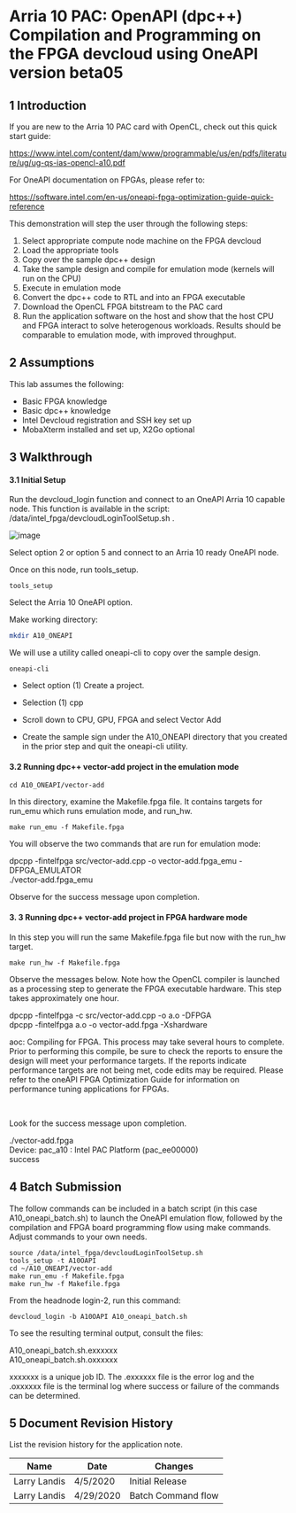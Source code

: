 

# Arria 10 PAC: OpenAPI (dpc++) Compilation and Programming on the FPGA devcloud using OneAPI version beta05

 

## 1       Introduction

If you are new to the Arria 10 PAC card with OpenCL, check out this quick start guide:

https://www.intel.com/content/dam/www/programmable/us/en/pdfs/literature/ug/ug-qs-ias-opencl-a10.pdf

For OneAPI documentation on FPGAs, please refer to:

https://software.intel.com/en-us/oneapi-fpga-optimization-guide-quick-reference

This demonstration will step the user through the following steps:

1. Select appropriate compute node machine on the FPGA devcloud
2. Load the appropriate tools
3. Copy over the sample dpc++ design
4. Take the sample design and compile for emulation mode (kernels will run on the CPU)
6. Execute in emulation mode
7. Convert the dpc++ code to RTL and into an FPGA executable 
8. Download the OpenCL FPGA bitstream to the PAC card
9. Run the application software on the host and show that the host CPU  and FPGA interact to solve heterogenous workloads. Results should be comparable to emulation mode, with improved throughput.



## 2       Assumptions

This lab assumes the following:

- Basic FPGA knowledge
- Basic dpc++ knowledge
- Intel Devcloud registration and SSH key set up
- MobaXterm installed and set up, X2Go optional



## 3       Walkthrough

#### 3.1            Initial Setup

Run the devcloud_login function and connect to an OneAPI Arria 10 capable node. This function is available in the script: /data/intel_fpga/devcloudLoginToolSetup.sh .

![image](https://user-images.githubusercontent.com/22804500/78613373-8d1d0f80-7820-11ea-80a0-6cc3194ded2d.png)

Select option 2 or option 5 and connect to an Arria 10 ready OneAPI node.

Once on this node, run tools_setup.

```
tools_setup
```

Select the Arria 10 OneAPI option.

Make  working directory:

```bash
mkdir A10_ONEAPI
```

We will use a utility called oneapi-cli to copy over the sample design.

```
oneapi-cli
```

- Select option (1) Create a project.

- Selection (1) cpp

- Scroll down to CPU, GPU, FPGA and select Vector Add

- Create the sample sign under the A10_ONEAPI directory that you created in the prior step and quit the oneapi-cli utility.


#### 3.2 Running dpc++ vector-add project in the emulation mode

```
cd A10_ONEAPI/vector-add
```

In this directory, examine the Makefile.fpga file. It contains targets for run_emu which runs emulation mode, and run_hw.

```
make run_emu -f Makefile.fpga
```

You will observe the two commands that are run for emulation mode:

dpcpp  -fintelfpga src/vector-add.cpp -o vector-add.fpga_emu -DFPGA_EMULATOR\
./vector-add.fpga_emu

Observe for the success message upon completion.

#### 3. 3 Running dpc++ vector-add project in FPGA hardware mode

In this step you will run the same Makefile.fpga file but now with the run_hw target.

```
make run_hw -f Makefile.fpga
```

Observe the messages below. Note how the OpenCL compiler is launched as a processing step to generate the FPGA executable hardware. This step takes approximately one hour.

dpcpp  -fintelfpga -c src/vector-add.cpp -o a.o -DFPGA\
dpcpp  -fintelfpga a.o -o vector-add.fpga -Xshardware

aoc: Compiling for FPGA. This process may take several hours to complete.  Prior to performing this compile, be sure to check the reports to ensure the design will meet your performance targets.  If the reports indicate performance targets are not being met, code edits may be required.  Please refer to the oneAPI FPGA Optimization Guide for information on performance tuning applications for FPGAs.

<br/>

Look for the success message upon completion.

./vector-add.fpga\
Device: pac_a10 : Intel PAC Platform (pac_ee00000)\
success

## 4       Batch Submission

The follow commands can be included in a batch script (in this case A10_oneapi_batch.sh) to launch the OneAPI emulation flow, followed by the compilation and FPGA board programming flow using make commands. Adjust commands to your own needs.

```
source /data/intel_fpga/devcloudLoginToolSetup.sh
tools_setup -t A10OAPI
cd ~/A10_ONEAPI/vector-add
make run_emu -f Makefile.fpga
make run_hw -f Makefile.fpga
```

From the headnode login-2, run this command:

```
devcloud_login -b A10OAPI A10_oneapi_batch.sh
```

To see the resulting terminal output, consult the files:

A10_oneapi_batch.sh.exxxxxx\
A10_oneapi_batch.sh.oxxxxxx

xxxxxxx is a unique job ID. The .exxxxxx file is the error log and the .oxxxxxx file is the terminal log where success or failure of the commands can be determined.

## 5       Document Revision History

List the revision history for the application note.

| Name         | Date      | Changes            |
| ------------ | --------- | ------------------ |
| Larry Landis | 4/5/2020  | Initial Release    |
| Larry Landis | 4/29/2020 | Batch Command flow |



 
